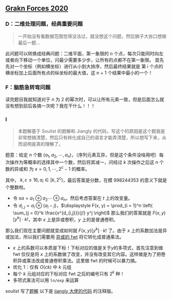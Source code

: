 ## [Grakn Forces 2020](https://codeforces.com/contest/1408/)

### D：二维处理问题，经典重要问题

> 一开始没有看数据范围觉得没法过，就没想这个问题，然后狮子大张口想做最后一题...


此问题可以转换成经典问题：二维平面，第一象限的 $n$ 个点，每次只能同时向左或者向下移动一个单位，问最少需要多少步，让所有的点都不在第一象限。
首先先对一个坐标（例如横坐标）进行从小到大排序，然后最终结果就是 第 i 个点的横坐标加上后面所有点的纵坐标的最大值，这 n + 1 个结果中最小的一个！

### F：脑筋急转弯问题

读完题目我就知道对于 $n$ 为 2 的幂次时，可以让所有元素一致，但是后面怎么就没有想到前后各搞一次呢？我在干什么！！！


### I

> 本题解基于 Soulist 的题解和 Jiangly 的代码，写这个的原因是这个题我是非常想搞清楚，然后只有转化成自己的语言才能弄清楚，所以想写下来，从而说明是真的理解了。

题意：给定 $n$ 个数 ($a_1, a_2, \cdots, a_n$)，（序列元素互异，但是这个条件没啥用吧）每次操作为等概率的选择其中一个数，然后将其减一，问经过 $k$ 次操作之后这 $n$ 个数的异或和 为 $x = 0, 1, \cdots, 2^c - 1$ 的概率。

其中， $k, c \leq 16, a_i \in [k, 2^c)$，最后答案是分数，在模 998244353 的意义下就是个整数啦。

- 令 $sa = a_1 \oplus a_2 \cdots \oplus a_n$，然后考虑答案在 $t$ 上的改变量。
- 令 $d_{i,j} = a_i \oplus (a_i - j)$，$\displaystyle F(x, y) = \prod_{i = 1}^n \left( \sum_{j = 0}^k \frac{x^{d_{i,j}}}{j!} y^j \right)$ 那么我们的答案就是 $F(x,y)[y^k] \cdot k!$，其中 $x$ 上是异或卷积，$y$ 上的是普通卷积。

那么我们现在主要问题就变成如何就 $F(x,y)[y^k] \cdot k!$ 了。由于 $x$ 上的系数加法是异或加法，所以我们需要用 [异或的 fwt](https://oi-wiki.org/math/poly/fwt/) 将它转化成普通乘法。

- $x$ 上的系数可以本质是下标！下标对应的值是关于$y$的多项式，首先注意到做 fwt 仅仅是将 $x$ 上的系数做了改变，并没有改变其它内容。这样做是为了把卷积异或乘法改成普通卷积乘法。这里做 fwt 的时候可以暴力搞。
- 优化 1：仅有 $O(ck)$ 中 $k$ 元组
- 每个 $k$ 元组对应的下标对应 fwt 之后的编号只有 $2^k$ 种！
- 多项式乘法可以用 `ln/exp` 来运算

soulist 写了[题解](https://www.cnblogs.com/Soulist/p/13758388.html)
以下是 [jiangly 大佬的代码](https://codeforces.com/contest/1408/submission/94346776) 的注释版。
